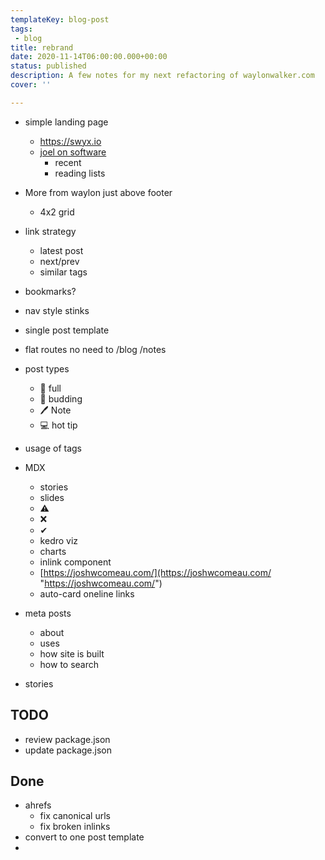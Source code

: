 ```yaml
---
templateKey: blog-post
tags: 
 - blog
title: rebrand
date: 2020-11-14T06:00:00.000+00:00
status: published
description: A few notes for my next refactoring of waylonwalker.com
cover: ''

---
```

* simple landing page
  * https://swyx.io
  * [joel on software](https://www.joelonsoftware.com/)
      * recent
      * reading lists


* More from waylon just above footer
  * 4x2 grid
* link strategy
  * latest post
  * next/prev
  * similar tags
* bookmarks?
* nav style stinks
* single post template
* flat routes no need to /blog /notes
* post types
  * 🌳  full
  * 🌱  budding
  * 🖊  Note
  * 💻  hot tip
* usage of tags
* MDX
  * stories
  * slides
  * ⚠
  * ❌
  * ✔
  * kedro viz
  * charts
  * inlink component
  * [https://joshwcomeau.com/](https://joshwcomeau.com/ "https://joshwcomeau.com/")
  * auto-card oneline links
* meta posts
  * about
  * uses
  * how site is built
  * how to search
* stories

## TODO

* review package.json
* update package.json

## Done

* ahrefs
  * fix canonical urls
  * fix broken inlinks
* convert to one post template
* 
